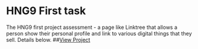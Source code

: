 # HNG9 First task
The HNG9 first project assessment - a page like Linktree that allows a person show their personal profile and link to various digital things that they sell. Details below.
##[View Project](https://adekunlerasheed-linktree.netlify.app/)


